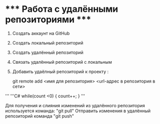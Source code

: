 # *** Работа с удалёнными репозиториями ***

1. Создать аккаунт на GitHub
2. Создать локальный репозиторий
3. Создать удалённый репозиторий
4. Связать удалённый репозиторий с локальным

5. Добавить удаёлный репозиторий к проекту :

   git remote add <имя для репозитория> <url-адрес в репозитория в сети>

'''
'''C#
while(count <0)
{
   count++;
}
'''

Для получения и слияния изменений из удалённого репозитория используется команда: "git pull"
Отправить изменения в удалённый репозиторий команда "git push"
